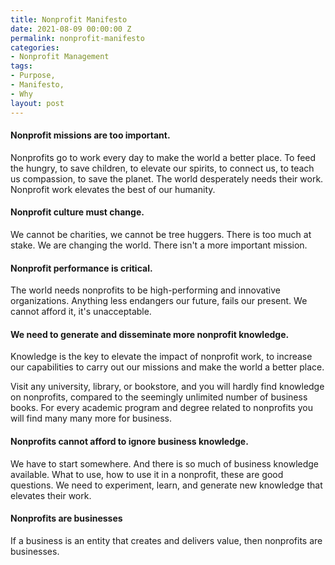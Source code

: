 ```yaml
---
title: Nonprofit Manifesto
date: 2021-08-09 00:00:00 Z
permalink: nonprofit-manifesto
categories:
- Nonprofit Management
tags:
- Purpose,
- Manifesto,
- Why
layout: post
---
```


#### Nonprofit missions are too important.

Nonprofits go to work every day to make the world a better place.  To feed the hungry, to save children, to elevate our spirits, to connect us, to teach us compassion, to save the planet.  The world desperately needs their work.  Nonprofit work elevates the best of our humanity.

#### Nonprofit culture must change.

We cannot be charities, we cannot be tree huggers. There is too much at stake. We are changing the world. There isn't a more important mission.

#### Nonprofit performance is critical.

The world needs nonprofits to be high-performing and innovative organizations.  Anything less endangers our future, fails our present. We cannot afford it, it's unacceptable. 

#### We need to generate and disseminate more nonprofit knowledge.

Knowledge is the key to elevate the impact of nonprofit work, to increase our capabilities to carry out our missions and make the world a better place.

Visit any university, library, or bookstore, and you will hardly find knowledge on nonprofits, compared to the seemingly unlimited number of business books. For every academic program and degree related to nonprofits you will find many many more for business. 

#### Nonprofits cannot afford to ignore business knowledge.

We have to start somewhere. And there is so much of business knowledge available. What to use, how to use it in a nonprofit, these are good questions.  We need to experiment, learn, and generate new knowledge that elevates their work.

#### Nonprofits are businesses

If a business is an entity that creates and delivers value, then nonprofits are businesses. 
